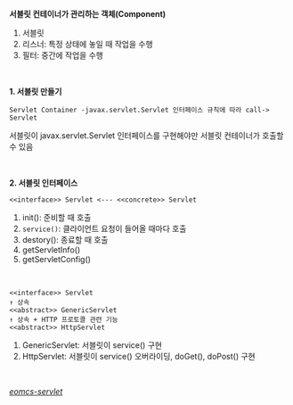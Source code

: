 **서블릿 컨테이너가 관리하는 객체(Component)**
1. 서블릿
2. 리스너: 특정 상태에 놓일 때 작업을 수행
3. 필터: 중간에 작업을 수행

<br>

**1. 서블릿 만들기**
```
Servlet Container -javax.servlet.Servlet 인터페이스 규칙에 따라 call-> Servlet
```
서블릿이 javax.servlet.Servlet 인터페이스를 구현해야만 서블릿 컨테이너가 호출할 수 있음

<br>

**2. 서블릿 인터페이스**
```
<<interface>> Servlet <--- <<concrete>> Servlet
```
1. init(): 준비할 때 호출
2. `service()`: 클라이언트 요청이 들어올 때마다 호출
3. destory(): 종료할 때 호출
4. getServletInfo()
5. getServletConfig()

<br>

```
<<interface>> Servlet
↑ 상속
<<abstract>> GenericServlet
↑ 상속 + HTTP 프로토콜 관련 기능
<<abstract>> HttpServlet
```
1. GenericServlet: 서블릿이 service() 구현
2. HttpServlet: 서블릿이 service() 오버라이딩, doGet(), doPost() 구현

<br>

[*eomcs-servlet*](https://github.com/eomcs/eomcs-java/tree/main/eomcs-servlet)
